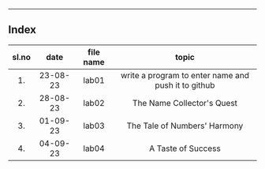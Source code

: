 ***
## Index
|sl.no|date|file name|topic|
|:----:|:----:|:---:|:----:|
|1.|23-08-23|lab01|write a program to enter name and push it to github|
|2.|28-08-23|lab02|The Name Collector's Quest|
|3.|01-09-23|lab03|The Tale of Numbers' Harmony
|4.|04-09-23|lab04|A Taste of Success

